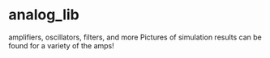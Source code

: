 # analog_lib
amplifiers, oscillators, filters, and more
Pictures of simulation results can be found for a variety of the amps!
